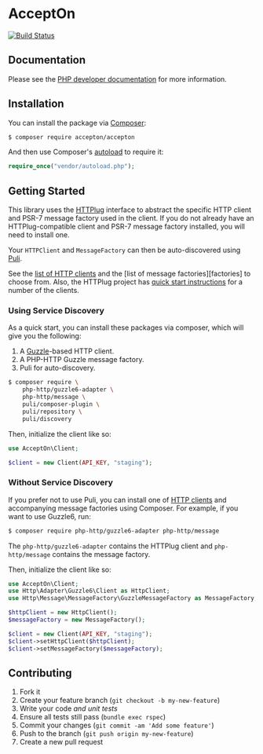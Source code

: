 # AcceptOn

[![Build Status](https://circleci.com/gh/accepton/accepton-php.svg?style=shield&circle-token=76d9d3cf6e881e7a80b22cc68c223725ade7fa31)](https://circleci.com/gh/accepton/accepton-php)

## Documentation

Please see the [PHP developer documentation][phpdocs] for more information.

[phpdocs]: http://developers.accepton.com/?php

## Installation

You can install the package via [Composer][composer]:

```sh
$ composer require accepton/accepton
```

And then use Composer's [autoload][autoload] to require it:

```php
require_once("vendor/autoload.php");
```

## Getting Started

This library uses the [HTTPlug][httplug] interface to abstract the specific
HTTP client and PSR-7 message factory used in the client. If you do not already
have an HTTPlug-compatible client and PSR-7 message factory installed, you will
need to install one.

Your `HTTPClient` and `MessageFactory` can then be auto-discovered using
[Puli][puli].

See the [list of HTTP clients][httpclients] and the [list of message
factories][factories] to choose from. Also, the HTTPlug project has [quick
start instructions][clients] for a number of the clients.

### Using Service Discovery

As a quick start, you can install these packages via composer, which will give
you the following:

1. A [Guzzle][guzzle]-based HTTP client.
2. A PHP-HTTP Guzzle message factory.
3. Puli for auto-discovery.

```sh
$ composer require \
    php-http/guzzle6-adapter \
    php-http/message \
    puli/composer-plugin \
    puli/repository \
    puli/discovery
```

Then, initialize the client like so:

```php
use AcceptOn\Client;

$client = new Client(API_KEY, "staging");
```

### Without Service Discovery

If you prefer not to use Puli, you can install one of [HTTP clients][clients]
and accompanying message factories using Composer. For example, if you want to
use Guzzle6, run:

```sh
$ composer require php-http/guzzle6-adapter php-http/message
```

The `php-http/guzzle6-adapter` contains the HTTPlug client and
`php-http/message` contains the message factory.

Then, initialize the client like so:

```php
use AcceptOn\Client;
use Http\Adapter\Guzzle6\Client as HttpClient;
use Http\Message\MessageFactory\GuzzleMessageFactory as MessageFactory;

$httpClient = new HttpClient();
$messageFactory = new MessageFactory();

$client = new Client(API_KEY, "staging");
$client->setHttpClient($httpClient);
$client->setMessageFactory($messageFactory);
```

[autoload]: https://getcomposer.org/doc/01-basic-usage.md#autoloading
[clients]: http://php-http.org/en/latest/clients.html
[composer]: https://getcomposer.org
[guzzle]: http://guzzlephp.org
[httpclients]: https://packagist.org/providers/php-http/client-implementation
[httplug]: http://php-http.org
[puli]: http://puli.io

## Contributing

1. Fork it
2. Create your feature branch (`git checkout -b my-new-feature`)
3. Write your code *and unit tests*
4. Ensure all tests still pass (`bundle exec rspec`)
5. Commit your changes (`git commit -am 'Add some feature'`)
6. Push to the branch (`git push origin my-new-feature`)
7. Create a new pull request
